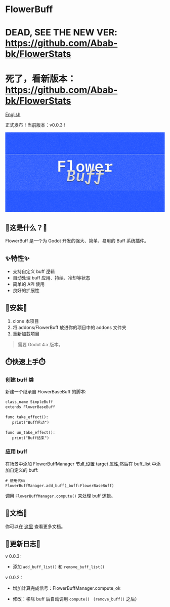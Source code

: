 # FlowerBuff

# DEAD, SEE THE NEW VER: https://github.com/Abab-bk/FlowerStats
# 死了，看新版本：https://github.com/Abab-bk/FlowerStats

[English](READMEEN.md)

正式发布！当前版本：v0.0.3！

![](Cover.png)

## 🤔这是什么？🤔

FlowerBuff 是一个为 Godot 开发的强大、简单、易用的 Buff 系统插件。

## ✨特性✨

- 支持自定义 buff 逻辑
- 自动处理 buff 应用、持续、冷却等状态
- 简单的 API 使用
- 良好的扩展性

## 🫡安装🫡

1. clone 本项目
2. 将 addons/FlowerBuff 放进你的项目中的 addons 文件夹
3. 重新加载项目

> 需要 Godot 4.x 版本。

## ⏱️快速上手⏱️

### 创建 buff 类

新建一个继承自 FlowerBaseBuff 的脚本:

```gdscript
class_name SimpleBuff 
extends FlowerBaseBuff

func take_effect():
   print("Buff启动")

func un_take_effect():
   print("Buff结束")
```

### 应用 buff

在场景中添加 FlowerBuffManager 节点,设置 target 属性,然后在 buff_list 中添加自定义的 buff:

```gdscript
# 使用代码
FlowerBuffManager.add_buff(_buff:FlowerBaseBuff)
```

调用 `FlowerBuffManager.compute()` 来处理 buff 逻辑。

## 📃文档📃

你可以在 [这里](https://btother.gitbook.io/flowerbuff/) 查看更多文档。

## 🫥更新日志🫥

v 0.0.3:

* 添加 ```add_buff_list()``` 和 ```remove_buff_list()```

v 0.0.2：

- 增加计算完成信号：FlowerBuffManager.compute_ok

- 修改：移除 buff 后自动调用 ```compute()``` （```remove_buff()``` 之后）

